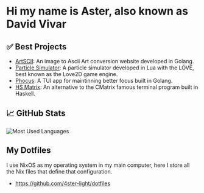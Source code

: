 # Hi my name is Aster, also known as David Vivar

## ✅ Best Projects

- [ArtSCII](https://github.com/4ster-light/ascii-converter): An image to Ascii Art conversion website developed in Golang.
- [Particle Simulator](https://github.com/4ster-light/particle-simulator): A particle simulator developed in Lua with the LÖVE, best known as the Love2D game engine.
- [Phocus](https://github.com/4ster-light/phocus): A TUI app for maintinning better focus built in Golang.
- [HS Matrix](https://github.com/4ster-light/hsmatrix): An alternative to the CMatrix famous terminal program built in Haskell.

## 📈 GitHub Stats

<img src="https://github-readme-stats.vercel.app/api/top-langs/?username=4ster-light&layout=compact&card_width=400&hide_border=true&theme=dark" alt="Most Used Languages" />

## My Dotfiles

I use NixOS as my operating system in my main computer, here I store all the Nix files that define that configuration.

- <https://github.com/4ster-light/dotfiles>
